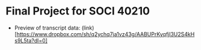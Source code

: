 # Final Project for SOCI 40210

- Preview of transcript data: (link)[https://www.dropbox.com/sh/q2ychq7ja1vz43g/AABUPrKyqfjl3U2S4kHs9L5ta?dl=0]
